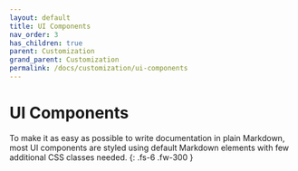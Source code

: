 ```yaml
---
layout: default
title: UI Components
nav_order: 3
has_children: true
parent: Customization
grand_parent: Customization
permalink: /docs/customization/ui-components
---
```


# UI Components

To make it as easy as possible to write documentation in plain Markdown, most UI components are styled using default Markdown elements with few additional CSS classes needed.
{: .fs-6 .fw-300 }
